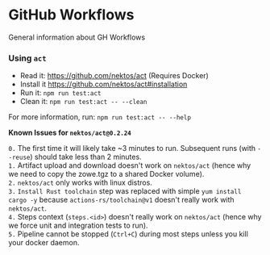 # GitHub Workflows

General information about GH Workflows

### Using `act`

- Read it: https://github.com/nektos/act (Requires Docker)
- Install it https://github.com/nektos/act#installation
- Run it: `npm run test:act`
- Clean it: `npm run test:act -- --clean`

For more information, run: `npm run test:act -- --help`

**Known Issues for `nektos/act@0.2.24`**

`0.` The first time it will likely take ~3 minutes to run. Subsequent runs (with `--reuse`) should take less than 2 minutes. <br/>
`1.` Artifact upload and download doesn't work on `nektos/act` (hence why we need to copy the zowe.tgz to a shared Docker volume). <br/>
`2.` `nektos/act` only works with linux distros. <br/>
`3.` `Install Rust toolchain` step was replaced with simple `yum install cargo -y` because `actions-rs/toolchain@v1` doesn't really work with `nektos/act`. <br/>
`4.` Steps context (`steps.<id>`) doesn't really work on `nektos/act` (hence why we force unit and integration tests to run). <br/>
`5.` Pipeline cannot be stopped (`Ctrl+C`) during most steps unless you kill your docker daemon. <br/>
